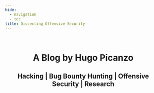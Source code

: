 ```yaml
---
hide:
  - navigation
  - toc
title: Dissecting Offensive Security
---
```




<br>
<div align="center">
<h1>A Blog by Hugo Picanzo </h1>
<h2>Hacking | Bug Bounty Hunting | Offensive Security | Research</h2>
</div>

